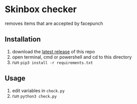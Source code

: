 # Skinbox checker

removes items that are accepted by facepunch


## Installation

1. download the [latest release](https://github.com/MalmoMods/skinbox-checker/releases/latest) of this repo
2. open terminal, cmd or powershell and cd to this directory
3. run `pip3 install -r requirements.txt`
 
## Usage

1. edit variables in `check.py`
2. run `python3 check.py`

